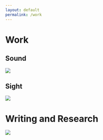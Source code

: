 ```yaml
---
layout: default
permalink: /work
---
```

# Work

<!-- [Sound](https://www.jacobsundstrom.com/work/sound) -->
## Sound

<d1>
  <div class="thumbnail">
    <!-- <a href="https://www.jacobsundstrom.com/work/sound"> -->
    <a href="../work/sound">
      <img src="../images/work/aplisro.jpg">
    </a>
  </div>
</d1>

<!-- [Sight](https://www.jacobsundstrom.com/work/sight) -->
## Sight

<d1>
  <div class="thumbnail">
    <!-- <a href="https://www.jacobsundstrom.com/work/sight"> -->
    <a href="../work/sight">
      <img src="../images/work/erasure/erasure_photo5.jpg">
    </a>
  </div>
</d1>

<!-- [Installation](https://www.jacobsundstrom.com/work/installation) -->

# Writing and Research
<d1>
  <div class="thumbnail">
    <!-- <a href="https://www.jacobsundstrom.com/work/sight"> -->
    <a href="../work/writing">
      <img src="../work/writing/stpt/residual_spec.png">
    </a>
  </div>
</d1>
